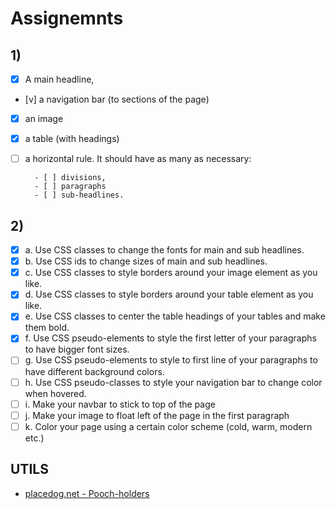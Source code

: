 # Assignemnts

## 1)

- [x] A main headline,
- [v] a navigation bar (to sections of the page)
- [x] an image
- [x] a table (with headings)
- [ ] a horizontal rule.
      It should have as many as necessary:

        - [ ] divisions,
        - [ ] paragraphs
        - [ ] sub-headlines.

## 2)

- [x] a. Use CSS classes to change the fonts for main and sub headlines.
- [x] b. Use CSS ids to change sizes of main and sub headlines.
- [x] c. Use CSS classes to style borders around your image element as you like.
- [x] d. Use CSS classes to style borders around your table element as you like.
- [x] e. Use CSS classes to center the table headings of your tables and make them bold.
- [x] f. Use CSS pseudo-elements to style the first letter of your paragraphs to have bigger font sizes.
- [ ] g. Use CSS pseudo-elements to style to first line of your paragraphs to have different background colors.
- [ ] h. Use CSS pseudo-classes to style your navigation bar to change color when hovered.
- [ ] i. Make your navbar to stick to top of the page
- [ ] j. Make your image to float left of the page in the first paragraph
- [ ] k. Color your page using a certain color scheme (cold, warm, modern etc.)

## UTILS

- [placedog.net - Pooch-holders](https://placedog.net/)
